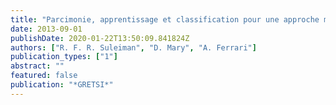 ```yaml
---
title: "Parcimonie, apprentissage et classification pour une approche minimax en détection"
date: 2013-09-01
publishDate: 2020-01-22T13:50:09.841824Z
authors: ["R. F. R. Suleiman", "D. Mary", "A. Ferrari"]
publication_types: ["1"]
abstract: ""
featured: false
publication: "*GRETSI*"
---
```


